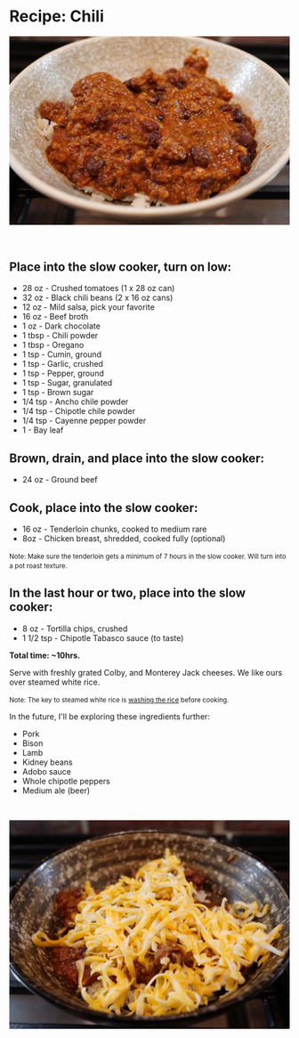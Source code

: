 # Recipe: Chili

[![](/images/food/chili.jpg)](/images/food/chili.jpg)

<br>

## Place into the slow cooker, turn on low:
* 28 oz - Crushed tomatoes (1 x 28 oz can)
* 32 oz  - Black chili beans (2 x 16 oz cans)
* 12 oz - Mild salsa, pick your favorite
* 16 oz - Beef broth
* 1 oz - Dark chocolate
* 1 tbsp - Chili powder
* 1 tbsp - Oregano
* 1 tsp - Cumin, ground
* 1 tsp  - Garlic, crushed
* 1 tsp - Pepper, ground
* 1 tsp - Sugar, granulated
* 1 tsp - Brown sugar
* 1/4 tsp - Ancho chile powder
* 1/4 tsp - Chipotle chile powder
* 1/4 tsp - Cayenne pepper powder
* 1 - Bay leaf

## Brown, drain, and place into the slow cooker:
* 24 oz - Ground beef

## Cook, place into the slow cooker:
* 16 oz - Tenderloin chunks, cooked to medium rare
* 8oz - Chicken breast, shredded, cooked fully (optional)

<small>Note: Make sure the tenderloin gets a minimum of 7 hours in the slow cooker. Will turn into a pot roast texture.</small>

## In the last hour or two, place into the slow cooker:
* 8 oz - Tortilla chips, crushed
* 1 1/2 tsp - Chipotle Tabasco sauce (to taste)

<strong>Total time: ~10hrs.</strong>

Serve with freshly grated Colby, and Monterey Jack cheeses. We like ours over steamed white rice.

<small>Note: The key to steamed white rice is [washing the rice](https://www.youtube.com/watch?v=Y1TmEXi1v6Q) before cooking.</small>

In the future, I'll be exploring these ingredients further:
* Pork
* Bison
* Lamb
* Kidney beans
* Adobo sauce
* Whole chipotle peppers
* Medium ale (beer)

<br>

[![](/images/food/chili-cheese.jpg)](/images/food/chili-cheese.jpg)